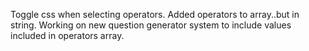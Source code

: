 Toggle css when selecting operators.
Added operators to array..but in string.
Working on new question generator system to include values included in operators array.